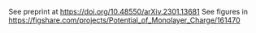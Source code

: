 
See preprint at https://doi.org/10.48550/arXiv.2301.13681
See figures in https://figshare.com/projects/Potential_of_Monolayer_Charge/161470
